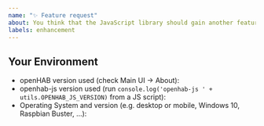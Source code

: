 ```yaml
---
name: "✨ Feature request"
about: You think that the JavaScript library should gain another feature
labels: enhancement
---
```


<!-- Provide a general summary of the feature request in the *Title* above -->
<!-- If the feature request is related to an add-on, please include its short name in -->
<!-- square brackets in the title - Example: "[astro] My feature request..." -->

<!-- Important: Please contact the openHAB community forum for questions or -->
<!-- for configuration and usage guidance: https://community.openhab.org -->

## Your Environment

<!-- Include as many relevant details about the environment you experienced the bug in -->

- openHAB version used (check Main UI -> About):
- openhab-js version used (run `console.log('openhab-js ' + utils.OPENHAB_JS_VERSION)` from a JS script):
- Operating System and version (e.g. desktop or mobile, Windows 10, Raspbian Buster, ...):

